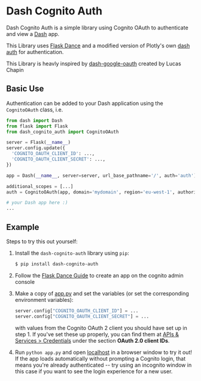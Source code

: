 # Dash Cognito Auth

Dash Cognito Auth is a simple library using Cognito OAuth to authenticate and
view a [Dash](https://dash.plot.ly/) app.

This Library uses [Flask Dance](https://github.com/singingwolfboy/flask-dance)
and a modified version of Plotly's own [dash auth](https://github.com/plotly/dash-auth)
for authentication.

This Library is heavly inspired by [dash-google-oauth](https://github.com/lchapo/dash-google-auth) created by Lucas Chapin

## Basic Use

Authentication can be added to your Dash application using the `CognitoOAuth`
class, i.e.

```python
from dash import Dash
from flask import Flask
from dash_cognito_auth import CognitoOAuth

server = Flask(__name__)
server.config.update({
  'COGNITO_OAUTH_CLIENT_ID': ...,
  'COGNITO_OAUTH_CLIENT_SECRET': ...,
})

app = Dash(__name__, server=server, url_base_pathname='/', auth='auth')

additional_scopes = [...]
auth = CognitoOAuth(app, domain='mydomain', region='eu-west-1', authorized_emails, additional_scopes)

# your Dash app here :)
...
```

## Example
Steps to try this out yourself:

1. Install the `dash-cognito-auth` library using `pip`:

    ```bash
    $ pip install dash-cognito-auth
    ```

2. Follow the [Flask Dance Guide](http://flask-dance.readthedocs.io/en/latest/quickstarts/cognito.html)
   to create an app on the cognito admin console

3. Make a copy of [app.py](https://github.com/lucaschapin/dash-cognito-auth/blob/master/app.py)
   and set the variables (or set the corresponding environment variables):
    ```python
    server.config["COGNITO_OAUTH_CLIENT_ID"] = ...
    server.config["COGNITO_OAUTH_CLIENT_SECRET"] = ...
    ```
   with values from the Cognito OAuth 2 client you should have set up in step 1.
   If you've set these up properly, you can find them at
   [APIs & Services > Credentials](https://console.developers.cognito.com/apis/credentials)
   under the section **OAuth 2.0 client IDs**.

4. Run `python app.py` and open [localhost](http://localhost:8050/) in a
   browser window to try it out! If the app loads automatically without
   prompting a Cognito login, that means you're already authenticated -- try
   using an incognito window in this case if you want to see the login
   experience for a new user.
